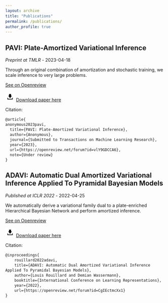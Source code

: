 ```yaml
---
layout: archive
title: "Publications"
permalink: /publications/
author_profile: true
---
```


## PAVI: Plate-Amortized Variational Inference
*Preprint at TMLR* - 2023-04-18

Through an original combination of amortization and stochastic training, we scale inference to very large problems.

[See on Openreview](https://openreview.net/forum?id=vlY9GDCCA6)

<img src="/images/download_logo.png" alt="download_logo" width="30"/> [Download paper here](/files/PAVI_preprint.pdf)

Citation:
```
@article{
anonymous2023pavi,
  title={PAVI: Plate-Amortized Variational Inference},
  author={Anonymous},
  journal={Submitted to Transactions on Machine Learning Research},
  year={2023},
  url={https://openreview.net/forum?id=vlY9GDCCA6},
  note={Under review}
}
```

## ADAVI: Automatic Dual Amortized Variational Inference Applied To Pyramidal Bayesian Models
*Published at ICLR 2022* - 2022-04-25

We automatically derive a variational family dual to a plate-enriched Hierarchical Bayesian Network and perform amortized inference.

[See on Openreview](https://openreview.net/forum?id=CgIEctmcXx1)

<img src="/images/download_logo.png" alt="download_logo" width="30"/> [Download paper here](/files/ADAVI_ICLR2022.pdf)

Citation:
```
@inproceedings{
    rouillard2022adavi,
    title={ADAVI: Automatic Dual Amortized Variational Inference Applied To Pyramidal Bayesian Models},
    author={Louis Rouillard and Demian Wassermann},
    booktitle={International Conference on Learning Representations},
    year={2022},
    url={https://openreview.net/forum?id=CgIEctmcXx1}
}
```